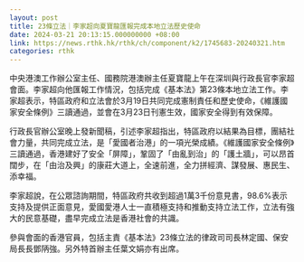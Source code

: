 ```yaml
---
layout: post
title: 23條立法｜李家超向夏寶龍匯報完成本地立法歷史使命
date: 2024-03-21 20:13:15.000000000 +08:00
link: https://news.rthk.hk/rthk/ch/component/k2/1745683-20240321.htm
categories: rthk
---
```


中央港澳工作辦公室主任、國務院港澳辦主任夏寶龍上午在深圳與行政長官李家超會面。李家超向他匯報工作情況，包括完成《基本法》第23條本地立法工作。李家超表示，特區政府和立法會於3月19日共同完成憲制責任和歷史使命，《維護國家安全條例》三讀通過，並會在3月23日刊憲生效，國家安全得到有效保障。

行政長官辦公室晚上發新聞稿，引述李家超指出，特區政府以結果為目標，團結社會力量，共同完成立法，是「愛國者治港」的一項光榮成績。《維護國家安全條例》三讀通過，香港建好了安全「屏障」，鞏固了「由亂到治」的「護土牆」，可以昂首闊步，在「由治及興」的康莊大道上，全速前進，全力拼經濟、謀發展、惠民生、添幸福。

李家超說，在公眾諮詢期間，特區政府共收到超過1萬3千份意見書，98.6%表示支持及提供正面意見，愛國愛港人士一直積極支持和推動支持立法工作，立法有強大的民意基礎，盡早完成立法是香港社會的共識。

參與會面的香港官員，包括主責《基本法》23條立法的律政司司長林定國、保安局長長鄧陃強。另外特首辦主任葉文娟亦有出席。

